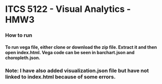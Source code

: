 # ITCS 5122 - Visual Analytics - HMW3
### How to run
#### To run vega file, either clone or download the zip file. Extract it and then open index.html. Vega code can be seen in barchart.json and choropleth.json.
### Note: I have also added visualization.json file but have not linked to index.html because of some errors.
